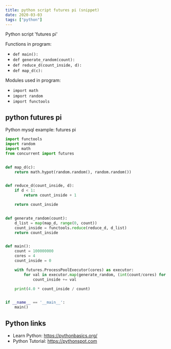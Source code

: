 ```yaml
---
title: python script futures pi (snippet)
date: 2020-03-03
tags: ["python"]
---
```

Python script 'futures pi'

Functions in program: 
* `def main():`
* `def generate_random(count):`
* `def reduce_d(count_inside, d):`
* `def map_d(c):`

Modules used in program: 
* `import math`
* `import random`
* `import functools`

## python futures pi

Python mysql example: futures pi

```python
import functools
import random
import math
from concurrent import futures


def map_d(c):
    return math.hypot(random.random(), random.random())


def reduce_d(count_inside, d):
    if d < 1:
        return count_inside + 1

    return count_inside


def generate_random(count):
    d_list = map(map_d, range(0, count))
    count_inside = functools.reduce(reduce_d, d_list)
    return count_inside


def main():
    count = 100000000
    cores = 4
    count_inside = 0

    with futures.ProcessPoolExecutor(cores) as executor:
        for val in executor.map(generate_random, (int(count/cores) for _ in range(cores)) ):
            count_inside += val

    print(4.0 * count_inside / count)


if __name__ == '__main__':
    main()


```

## Python links

- Learn Python: https://pythonbasics.org/
- Python Tutorial: https://pythonspot.com

